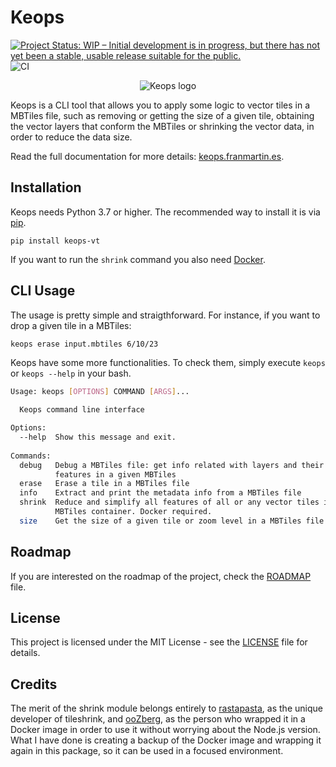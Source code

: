 # Keops
[![Project Status: WIP – Initial development is in progress, but there has not yet been a stable, usable release suitable for the public.](https://www.repostatus.org/badges/latest/wip.svg)](https://www.repostatus.org/#wip)
![CI](https://github.com/fmariv/keops-vt/actions/workflows/test_lint.yaml/badge.svg)

<p align="center">
    <img src="favicon.png" alt="Keops logo">
</p>

Keops is a CLI tool that allows you to apply some logic to vector tiles in a MBTiles file, such as removing or getting the size of a given tile, obtaining the vector layers that conform the MBTiles or shrinking the vector data, in order to reduce the data size.

Read the full documentation for more details: [keops.franmartin.es](https://keops.franmartin.es/).

## Installation

Keops needs Python 3.7 or higher. The recommended way to install it is via [pip](https://pypi.org/project/keops-tiles/).

``` 
pip install keops-vt
```

If you want to run the ```shrink``` command you also need [Docker](https://www.docker.com/).

## CLI Usage

The usage is pretty simple and straigthforward. For instance, if you want to drop a given tile in a MBTiles:

```bash
keops erase input.mbtiles 6/10/23
```

Keops have some more functionalities. To check them, simply execute ```keops``` or ```keops --help``` in your bash.

```bash
Usage: keops [OPTIONS] COMMAND [ARGS]...

  Keops command line interface

Options:
  --help  Show this message and exit.
 
Commands:
  debug   Debug a MBTiles file: get info related with layers and their
          features in a given MBTiles
  erase   Erase a tile in a MBTiles file
  info    Extract and print the metadata info from a MBTiles file
  shrink  Reduce and simplify all features of all or any vector tiles in a
          MBTiles container. Docker required.
  size    Get the size of a given tile or zoom level in a MBTiles file


```

## Roadmap

If you are interested on the roadmap of the project, check the [ROADMAP](ROADMAP.md) file.

## License
This project is licensed under the MIT License - see the [LICENSE](LICENSE.md) file for details.

## Credits

The merit of the shrink module belongs entirely to [rastapasta](https://github.com/rastapasta/tileshrink), as the unique developer of tileshrink,
and [ooZberg](https://github.com/ooZberg), as the person who wrapped it in a Docker image in order to use it without worrying
about the Node.js version. What I have done is creating a backup of the Docker image and 
wrapping it again in this package, so it can be used in a focused environment.